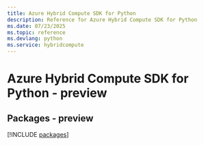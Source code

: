 ```yaml
---
title: Azure Hybrid Compute SDK for Python
description: Reference for Azure Hybrid Compute SDK for Python
ms.date: 07/23/2025
ms.topic: reference
ms.devlang: python
ms.service: hybridcompute
---
```

# Azure Hybrid Compute SDK for Python - preview
## Packages - preview
[!INCLUDE [packages](hybrid-compute-index.md)]